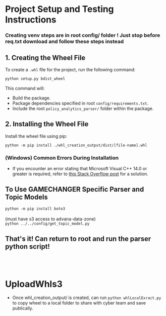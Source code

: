 # Project Setup and Testing Instructions
### Creating venv steps are in root config/ folder ! Just stop before req.txt download and follow these steps instead

## 1. Creating the Wheel File

To create a `.whl` file for the project, run the following command:

```bash
python setup.py bdist_wheel
```

This command will:

- Build the package.
- Package dependencies specified in root `config/requirements.txt`.
- Include the root `policy_analytics_parser/` folder within the package.

## 2. Installing the Wheel File

Install the wheel file using pip:

```python -m pip install ./whl_creation_output/dist/[file-name].whl ```

### (Windows) Common Errors During Installation

- If you encounter an error stating that Microsoft Visual C++ 14.0 or greater is required, refer to [this Stack Overflow post](https://stackoverflow.com/questions/64261546/how-to-solve-error-microsoft-visual-c-14-0-or-greater-is-required-when-inst) for a solution.

## To Use GAMECHANGER Specific Parser and Topic Models
```python -m pip install boto3```<br><br>
(must have s3 access to advana-data-zone)<br>
```python ../../config/get_topic_model.py```


## That's it! Can return to root and run the parser python script!

 <br><br>
# UploadWhls3

 - Once whl_creation_output/ is created, can run ```python whlLocalExract.py``` to copy wheel to a local folder to share with cyber team and save publically.